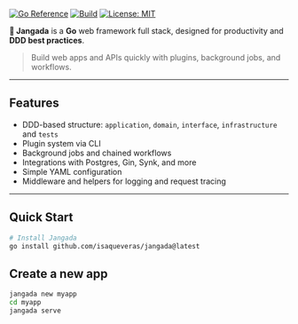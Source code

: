 [![Go Reference](https://pkg.go.dev/badge/github.com/isaqueveras/jangada.svg)](https://pkg.go.dev/github.com/isaqueveras/jangada)
[![Build](https://github.com/isaqueveras/jangada/actions/workflows/build.yml/badge.svg)](https://github.com/isaqueveras/jangada/actions/workflows/build.yml)
[![License: MIT](https://img.shields.io/badge/License-MIT-green.svg)](LICENSE)

**🛶 Jangada** is a **Go** web framework full stack, designed for productivity and **DDD best practices**. 
> Build web apps and APIs quickly with plugins, background jobs, and workflows.

---

## Features

- DDD-based structure: `application`, `domain`, `interface`, `infrastructure` and `tests`
- Plugin system via CLI
- Background jobs and chained workflows
- Integrations with Postgres, Gin, Synk, and more
- Simple YAML configuration
- Middleware and helpers for logging and request tracing

---

## Quick Start

```bash
# Install Jangada
go install github.com/isaqueveras/jangada@latest
```

## Create a new app
```bash
jangada new myapp
cd myapp
jangada serve
```
